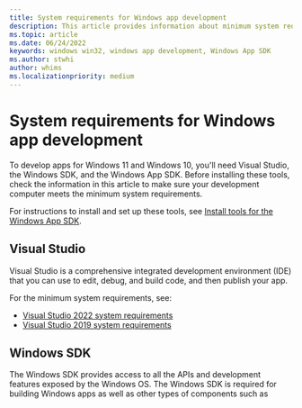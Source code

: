 ```yaml
---
title: System requirements for Windows app development
description: This article provides information about minimum system requirements for tools required for developing Windows apps.
ms.topic: article
ms.date: 06/24/2022
keywords: windows win32, windows app development, Windows App SDK
ms.author: stwhi
author: whims
ms.localizationpriority: medium
---
```


# System requirements for Windows app development

To develop apps for Windows 11 and Windows 10, you'll need Visual Studio, the Windows SDK, and the Windows App SDK. Before installing these tools, check the information in this article to make sure your development computer meets the minimum system requirements.

For instructions to install and set up these tools, see [Install tools for the Windows App SDK](set-up-your-development-environment.md).

## Visual Studio

Visual Studio is a comprehensive integrated development environment (IDE) that you can use to edit, debug, and build code, and then publish your app.

For the minimum system requirements, see:

- [Visual Studio 2022 system requirements](/visualstudio/releases/2022/system-requirements#visual-studio-2022-system-requirements)
- [Visual Studio 2019 system requirements](/visualstudio/releases/2019/system-requirements#visual-studio-2019-system-requirements)

## Windows SDK

The Windows SDK provides access to all the APIs and development features exposed by the Windows OS. The Windows SDK is required for building Windows apps as well as other types of components such as services and drivers. The latest Windows SDK is installed with Visual Studio 2019 and Visual Studio 2022 by default.

For the minimum system requirements, see [Windows SDK system requirements](https://developer.microsoft.com/windows/downloads/windows-10-sdk/#sysreq).

## Windows App SDK

The [Windows App SDK](index.md) is a set of developer tools that represent the next evolution in the Windows app development platform. The Windows App SDK provides a unified set of APIs and tools that can be used in a consistent way by any desktop app on Windows 11 and downlevel to Windows 10, version 1809.

> [!NOTE]
> The Windows App SDK was previously known by the code name **Project Reunion**. Some SDK assets such as the VSIX extension and NuGet packages still use the code name, but these assets will be renamed in a future release. Some areas of the documentation still use **Project Reunion** when referring to an existing asset or a specified earlier release.

The Windows App SDK has these system requirements:

- Windows 10, version 1809 (build 17763) or later

- Visual Studio 2019 version 16.9 or later with the required components (see [Required workloads and components](https://docs.microsoft.com/windows/apps/windows-app-sdk/set-up-your-development-environment?tabs=vs-2022-17-1-a%2Cvs-2022-17-1-b#required-workloads-and-components))

- Windows SDK version 2004 (build 19041) or later, as included with Visual Studio 2019 and Visual Studio 2022 by default

- Building .NET apps also requires .NET 6 or later (see [Download .NET](https://dotnet.microsoft.com/download) and [.NET 5 will reach End of Support on May 10, 2022](https://devblogs.microsoft.com/dotnet/dotnet-5-end-of-support-update/))

### Visual Studio support for WinUI 3 tools

You can build, run, and deploy apps built with stable versions of the Windows App SDK on Visual Studio 2019 versions 16.9, 16.10, and 16.11 Preview. You can also use Visual Studio 2022 17.0 Preview 2 and later to build apps with the Windows App SDK v0.8.2 and later. However, in order to take advantage of the latest WinUI 3 tooling features such as Hot Reload, Live Visual Tree, and Live Property Explorer, you need the versions of Visual Studio 2019 with the stable versions of the Windows App SDK as listed in the following table.

|   | Visual Studio 2019 16.9  |Visual Studio 2019 16.10  |  Visual Studio 2019 16.11 Previews | Visual Studio 2022 17.0 Previews |
|---|---|---|---|---|
| **Windows App SDK 0.5** | Tools unavailable | Tools available   |  Tools unavailable   | Tools unavailable   |
| **Windows App SDK 0.8** | Tools unavailable  | Tools unavailable | Tools available starting with Visual Studio 2019 16.11 Preview 3  | Tools available starting with Visual Studio 2022 17.0 Preview 2 (Windows App SDK v0.8.2+ only) |
| **Windows App SDK 1.0 Experimental** | Tools unavailable  | Tools unavailable | Tools available starting with Visual Studio 2019 16.11 Preview 3   | Tools available starting with Visual Studio 2022 17.0 Preview 2   |
| **Windows App SDK 1.0 Preview 2** | Tools unavailable  | Tools unavailable | Tools available starting with Visual Studio 2019 16.11 Preview 3   | Tools available starting with Visual Studio 2022 17.0 Preview 2   |

## Related topics

- [Install tools for the Windows App SDK](set-up-your-development-environment.md)
- [Get started developing apps for Windows desktop](../get-started/index.md)
